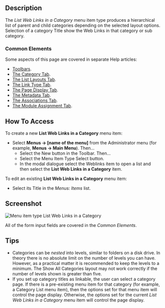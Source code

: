 <!-- Filename: Help4.x:Menus_Menu_Item_Weblink_Category / Display title: List Web Links in a Category -->

## Description

The *List Web Links in a Category* menu item type produces a hierarchical list
of parent and child categories depending on the selected layout options.
Selection of a category Title show the Web Links in that category or sub category.

### Common Elements

Some aspects of this page are covered in separate Help articles:

* [Toolbars](jdocmanual?article=help/common-elements/toolbars).
* [The Category Tab](jdocmanual?article=help/menu-items-common/menu-item-category).
* [The List Layouts Tab](jdocmanual?article=help/menu-items-common/menu-item-list-layouts).
* [The Link Type Tab](jdocmanual?article=help/menu-items-common/menu-item-link-type).
* [The Page Display Tab](jdocmanual?article=help/menu-items-common/menu-item-page-display).
* [The Metadata Tab](jdocmanual?article=help/menu-items-common/menu-item-metadata).
* [The Associations Tab](jdocmanual?article=help/common-elements/edit-associations).
* [The Module Assignment Tab](jdocmanual?article=help/menu-items-common/menu-item-module-assignment).

## How To Access

To create a new **List Web Links in a Category** menu item:

- Select **Menus → \[name of the menu\]** from the Administrator
  menu (for example, **Menus → Main Menu**). Then...
  - Select the New button in the Toolbar. Then...
  - Select the Menu Item Type Select button.
  - In the modal dialogue select the Weblinks item to open a list and then
    select the **List Web Links in a Category** item.

To edit an existing **List Web Links in a Category** menu item:

- Select its Title in the *Menus: Items* list.

## Screenshot

![Menu item type List Web Links in a Category](../../../en/images/menu-items/weblinks-list-web-links-in-a-category-details-tab.png)

All of the form input fields are covered in the *Common Elements*.

## Tips

- Categories can be *nested* into levels, similar to folders on a disk
  drive. In theory there is no absolute limit on the number of levels
  you can have. However, as a practical matter it is recommended to keep
  the levels to a minimum. The Show All Categories layout may not work
  correctly if the number of levels shown is greater than five.
- If you set up category titles as linkable, the user can select a category
  page. If there is a pre-existing menu item for that category
  (for example, a Category List menu item), then the options set for that 
  menu item will control the page display. Otherwise, the options set for 
  the current *List Web Links in a Category* menu item will control the page display.
